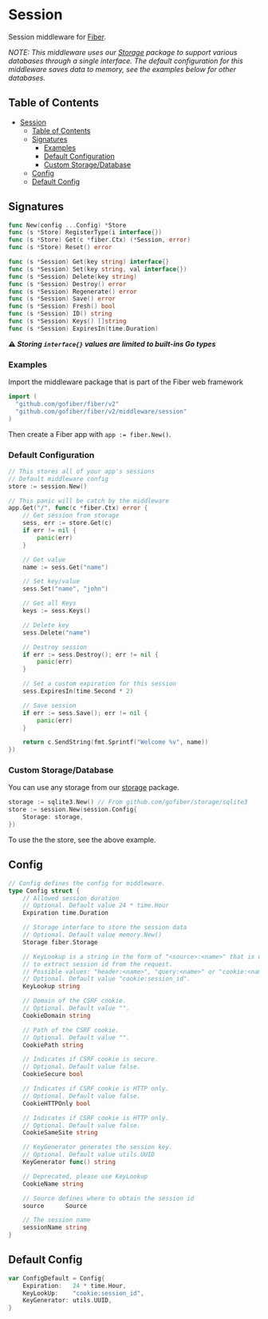 # Session

Session middleware for [Fiber](https://github.com/gofiber/fiber).

_NOTE: This middleware uses our [Storage](https://github.com/gofiber/storage) package to support various databases through a single interface. The default configuration for this middleware saves data to memory, see the examples below for other databases._

## Table of Contents

- [Session](#session)
	- [Table of Contents](#table-of-contents)
	- [Signatures](#signatures)
		- [Examples](#examples)
		- [Default Configuration](#default-configuration)
		- [Custom Storage/Database](#custom-storagedatabase)
	- [Config](#config)
	- [Default Config](#default-config)

## Signatures

```go
func New(config ...Config) *Store
func (s *Store) RegisterType(i interface{})
func (s *Store) Get(c *fiber.Ctx) (*Session, error)
func (s *Store) Reset() error

func (s *Session) Get(key string) interface{}
func (s *Session) Set(key string, val interface{})
func (s *Session) Delete(key string)
func (s *Session) Destroy() error
func (s *Session) Regenerate() error
func (s *Session) Save() error
func (s *Session) Fresh() bool
func (s *Session) ID() string
func (s *Session) Keys() []string
func (s *Session) ExpiresIn(time.Duration) 
```

**⚠ _Storing `interface{}` values are limited to built-ins Go types_**

### Examples
Import the middleware package that is part of the Fiber web framework
```go
import (
  "github.com/gofiber/fiber/v2"
  "github.com/gofiber/fiber/v2/middleware/session"
)
```

Then create a Fiber app with `app := fiber.New()`.

### Default Configuration

```go
// This stores all of your app's sessions
// Default middleware config
store := session.New()

// This panic will be catch by the middleware
app.Get("/", func(c *fiber.Ctx) error {
	// Get session from storage
	sess, err := store.Get(c)
	if err != nil {
		panic(err)
	}

	// Get value
	name := sess.Get("name")

	// Set key/value
	sess.Set("name", "john")

	// Get all Keys
	keys := sess.Keys()

	// Delete key
	sess.Delete("name")

	// Destroy session
	if err := sess.Destroy(); err != nil {
		panic(err)
	}

	// Set a custom expiration for this session
	sess.ExpiresIn(time.Second * 2)

	// Save session
	if err := sess.Save(); err != nil {
		panic(err)
	}

	return c.SendString(fmt.Sprintf("Welcome %v", name))
})
```

### Custom Storage/Database

You can use any storage from our [storage](https://github.com/gofiber/storage/) package.

```go
storage := sqlite3.New() // From github.com/gofiber/storage/sqlite3
store := session.New(session.Config{
	Storage: storage,
})
```

To use the the store, see the above example.

## Config

```go
// Config defines the config for middleware.
type Config struct {
	// Allowed session duration
	// Optional. Default value 24 * time.Hour
	Expiration time.Duration

	// Storage interface to store the session data
	// Optional. Default value memory.New()
	Storage fiber.Storage

	// KeyLookup is a string in the form of "<source>:<name>" that is used
	// to extract session id from the request.
	// Possible values: "header:<name>", "query:<name>" or "cookie:<name>"
	// Optional. Default value "cookie:session_id".
	KeyLookup string

	// Domain of the CSRF cookie.
	// Optional. Default value "".
	CookieDomain string

	// Path of the CSRF cookie.
	// Optional. Default value "".
	CookiePath string

	// Indicates if CSRF cookie is secure.
	// Optional. Default value false.
	CookieSecure bool

	// Indicates if CSRF cookie is HTTP only.
	// Optional. Default value false.
	CookieHTTPOnly bool

	// Indicates if CSRF cookie is HTTP only.
	// Optional. Default value false.
	CookieSameSite string

	// KeyGenerator generates the session key.
	// Optional. Default value utils.UUID
	KeyGenerator func() string

	// Deprecated, please use KeyLookup
	CookieName string

	// Source defines where to obtain the session id
	source      Source

	// The session name
	sessionName string
}
```

## Default Config

```go
var ConfigDefault = Config{
	Expiration:   24 * time.Hour,
	KeyLookUp:    "cookie:session_id",
	KeyGenerator: utils.UUID,
}
```
